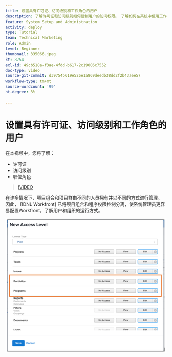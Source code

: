 ```yaml
---
title: 设置具有许可证、访问级别和工作角色的用户
description: 了解许可证和访问级别如何控制用户的访问权限。 了解如何在系统中使用工作角色。
feature: System Setup and Administration
activity: deploy
type: Tutorial
team: Technical Marketing
role: Admin
level: Beginner
thumbnail: 335066.jpeg
kt: 8754
exl-id: 49cb518a-f3ae-4fdd-b617-2c19006c7552
doc-type: video
source-git-commit: d39754b619e526e1a869deedb38dd2f2b43aee57
workflow-type: tm+mt
source-wordcount: '99'
ht-degree: 3%

---
```


# 设置具有许可证、访问级别和工作角色的用户

在本视频中，您将了解：

* 许可证
* 访问级别
* 职位角色

>[!VIDEO](https://video.tv.adobe.com/v/335066/?quality=12)

在许多情况下，项目组合和项目群由不同的人员拥有并以不同的方式进行管理。 因此， [!DNL Workfront] 已将项目组合和程序权限控制分离，使系统管理员更容易配置Workfront，了解用户和组织的运行方式。

![[!UICONTROL Portfolios] 和 [!UICONTROL Programs] 在中高亮显示的设置 [!UICONTROL New Access Level] 窗口](assets/admin-fund-access-levels.png)
